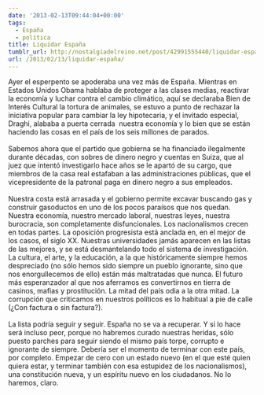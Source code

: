 ```yaml
---
date: '2013-02-13T09:44:04+00:00'
tags:
  - España
  - política
title: Liquidar España
tumblr_url: http://nostalgiadelreino.net/post/42991555440/liquidar-españa
url: /2013/02/13/liquidar-españa/
---
```


<p><span>Ayer el esperpento se apoderaba una vez más de España. Mientras en Estados Unidos Obama hablaba de proteger a las clases medias, reactivar la economía y luchar contra el cambio climático, aquí se declaraba Bien de Interés Cultural la tortura de animales, se estuvo a punto de rechazar la iniciativa popular para cambiar la ley hipotecaria, y el invitado especial, Draghi, alababa a puerta cerrada  nuestra economía y lo bien que se están haciendo las cosas en el país de los seis millones de parados.</span><br/><span></span><br/><span>Sabemos ahora que el partido que gobierna se ha financiado ilegalmente durante décadas, con sobres de dinero negro y cuentas en Suiza, que al juez que intentó investigarlo hace años se le apartó de su cargo, que miembros de la casa real estafaban a las administraciones públicas, que el vicepresidente de la patronal paga en dinero negro a sus empleados. </span><br/><span></span><br/><span>Nuestra costa está arrasada y el gobierno permite excavar buscando gas y construir gasoductos en uno de los pocos paraísos que nos quedan. Nuestra economía, nuestro mercado laboral, nuestras leyes, nuestra burocracia, son completamente disfuncionales. Los nacionalismos crecen en todas partes. La oposición progresista está anclada en, en el mejor de los casos, el siglo XX. Nuestras universidades jamás aparecen en las listas de las mejores, y se está desmantelando todo el sistema de investigación. La cultura, el arte, y la educación, a la que históricamente siempre hemos despreciado (no sólo hemos sido siempre un pueblo ignorante, sino que nos enorgullecemos de ello) están más maltratadas que nunca. El futuro más esperanzador al que nos aferramos es convertirnos en tierra de casinos, mafias y prostitución. La mitad del país odia a la otra mitad. La corrupción que criticamos en nuestros políticos es lo habitual a pie de calle (</span><span>¿Con factura o sin factura?</span><span>). </span><br/><span></span><br/><span>La lista podría seguir y seguir. España no se va a recuperar. Y si lo hace será incluso peor, porque no habremos curado nuestras heridas, sólo puesto parches para seguir siendo el mismo país torpe, corrupto e ignorante de siempre. Debería ser el momento de terminar con este país, por completo. Empezar de cero con un estado nuevo (en el que esté quien quiera estar, y terminar también con esa estupidez de los nacionalismos), una constitución nueva, y un espíritu nuevo en los ciudadanos. No lo haremos, claro.</span></p>